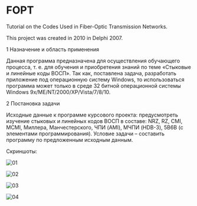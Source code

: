 # FOPT
Tutorial on the Codes Used in Fiber-Optic Transmission Networks.

This project was created in 2010 in Delphi 2007.

1 Назначение и область применения

Данная программа предназначена для осуществления обучающего процесса, т. е. для обучения и приобретения знаний по теме  «Стыковые и линейные коды ВОСП». 
Так как, поставлена задача, разработать приложение под операционную систему Windows, то использоваться программа может только в среде 32 битной операционной системы Windows 9х/ME/NT/2000/XP/Vista/7/8/10.

2 Постановка задачи

Исходные данные к программе курсового проекта: предусмотреть изучение стыковых и линейных кодов ВОСП в составе: NRZ, RZ, CMI, MCMI, Миллера, Манчестерского, ЧПИ (AMI), МЧПИ (HDB-3), 5B6B (с элементами программирования). Условие задачи – составить программу по предложенным исходным данным. 

Скриншоты:

![01](https://user-images.githubusercontent.com/85184536/124907983-7cde7c00-dff1-11eb-9868-7dc26f527070.jpg)

![02](https://user-images.githubusercontent.com/85184536/124908047-8e278880-dff1-11eb-92d8-6bd417da50e8.jpg)

![03](https://user-images.githubusercontent.com/85184536/124908059-9089e280-dff1-11eb-98ac-710a06391f18.jpg)

![04](https://user-images.githubusercontent.com/85184536/124908069-9253a600-dff1-11eb-8af6-058daad03c89.jpg)
